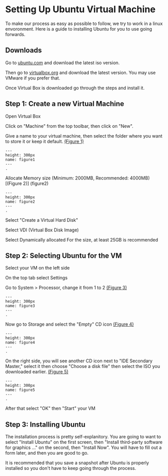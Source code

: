 # Setting Up Ubuntu Virtual Machine

To make our process as easy as possible to follow, we try to work in a linux envoronment.
Here is a guide to installing Ubuntu for you to use going forwards.

## Downloads

Go to [ubuntu.com](https://ubuntu.com/download/desktop) and download the latest iso version.

Then go to [virtualbox.org](https://www.virtualbox.org/) and download the latest version. You may use VMware if you prefer that.

Once Virtual Box is downloaded go through the steps and install it.

## Step 1: Create a new Virtual Machine

Open Virtual Box

Click on "Machine" from the top toolbar, then click on "New".

Give a name to your virtual machine, then select the folder where you want to store it or keep it default. [(Figure 1)](figure1)
```{figure} /images/figure1.png
---
height: 300px
name: figure1
---
.
```

Allocate Memory size (Minimum: 2000MB, Recommended: 4000MB) [(Figure 2)] (figure2)
```{figure} /images/figure2.png
---
height: 300px
name: figure2
---
.
```

Select "Create a Virtual Hard Disk"

Select VDI (Virtual Box Disk Image)

Select Dynamically allocated
For the size, at least 25GB is recommended

## Step 2: Selecting Ubuntu for the VM

Select your VM on the left side

On the top tab select Settings

Go to System > Processor, change it from 1 to 2 [(Figure 3)](figure3)
```{figure} /images/figure3.png
---
height: 300px
name: figure3
---
.
```

Now go to Storage and select the "Empty" CD icon [(Figure 4)](figure4)
```{figure} /images/figure4.png
---
height: 300px
name: figure4
---
.
```

On the right side, you will see another CD icon next to "IDE Secondary Master," select it then choose "Choose a disk file" then select the ISO you downloaded earlier. [(Figure 5)](figure5)
```{figure} /images/figure5.png
---
height: 300px
name: figure5
---
.
```

After that select "OK" then "Start" your VM

## Step 3: Installing Ubuntu

The installation process is pretty self-explanitory.
You are going to want to select "Install Ubuntu" on the first screen, then "Install third-party software for graphics ..." on the second, then "Install Now". You will have to fill out a form later, and then you are good to go.

It is recommended that you save a snapshot after Ubuntu is properly installed so you don't have to keep going through the process.

